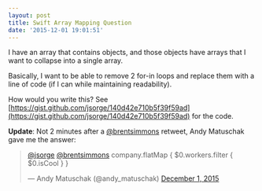 ```yaml
---
layout: post
title: Swift Array Mapping Question
date: '2015-12-01 19:01:51'
---
```


I have an array that contains objects, and those objects have arrays that I want to collapse into a single array.

Basically, I want to be able to remove 2 for-in loops and replace them with a line of code (if I can while maintaining readability).

How would you write this? See [https://gist.github.com/jsorge/140d42e710b5f39f59ad](https://gist.github.com/jsorge/140d42e710b5f39f59ad) for the code.

<script src="https://gist.github.com/jsorge/140d42e710b5f39f59ad.js"></script>

**Update**: Not 2 minutes after a [@brentsimmons](https://twitter.com/brentsimmons/) retweet, Andy Matuschak gave me the answer:
<blockquote class="twitter-tweet" data-conversation="none" lang="en"><p lang="en" dir="ltr"><a href="https://twitter.com/jsorge">@jsorge</a> <a href="https://twitter.com/brentsimmons">@brentsimmons</a> company.flatMap { $0.workers.filter { $0.isCool } }</p>&mdash; Andy Matuschak (@andy_matuschak) <a href="https://twitter.com/andy_matuschak/status/671767439139430400">December 1, 2015</a></blockquote> <script async src="//platform.twitter.com/widgets.js" charset="utf-8"></script>